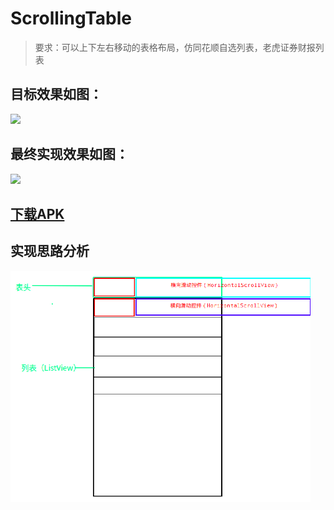 # ScrollingTable
> 要求：可以上下左右移动的表格布局，仿同花顺自选列表，老虎证券财报列表

## 目标效果如图：
<img src="/doc/Gif_20180201_224640.gif" width="280px"/>

## 最终实现效果如图：
<img src="/doc/Gif_20180201_224941.gif" width="280px"/>

## [下载APK]()

## 实现思路分析
<img src="/doc/深度截图_选择区域_20180201223904.png" width="480px"/>




